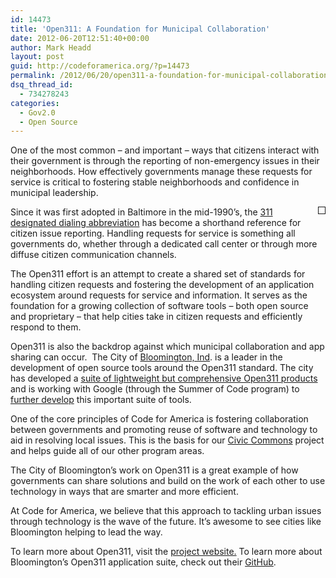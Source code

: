 ```yaml
---
id: 14473
title: 'Open311: A Foundation for Municipal Collaboration'
date: 2012-06-20T12:51:40+00:00
author: Mark Headd
layout: post
guid: http://codeforamerica.org/?p=14473
permalink: /2012/06/20/open311-a-foundation-for-municipal-collaboration/
dsq_thread_id:
  - 734278243
categories:
  - Gov2.0
  - Open Source
---
```

One of the most common &#8211; and important &#8211; ways that citizens interact with their government is through the reporting of non-emergency issues in their neighborhoods. How effectively governments manage these requests for service is critical to fostering stable neighborhoods and confidence in municipal leadership.

<img style="float: right; padding: 5px; margin-left: 10px; border: 1px solid;" title="Open311 App from Bloomington" src="http://codeforamerica.org/wp-content/uploads/2012/06/open311.png" alt="" />

Since it was first adopted in Baltimore in the mid-1990’s, the [311 designated dialing abbreviation](http://transition.fcc.gov/Bureaus/Common_Carrier/News_Releases/2000/nrc0036a.html) has become a shorthand reference for citizen issue reporting. Handling requests for service is something all governments do, whether through a dedicated call center or through more diffuse citizen communication channels.

The Open311 effort is an attempt to create a shared set of standards for handling citizen requests and fostering the development of an application ecosystem around requests for service and information. It serves as the foundation for a growing collection of software tools &#8211; both open source and proprietary &#8211; that help cities take in citizen requests and efficiently respond to them.

Open311 is also the backdrop against which municipal collaboration and app sharing can occur.  The City of [Bloomington, Ind](http://bloomington.in.gov/). is a leader in the development of open source tools around the Open311 standard. The city has developed a [suite of lightweight but comprehensive Open311 products](https://github.com/City-of-Bloomington) and is working with Google (through the Summer of Code program) to [further develop](http://bloomington.in.gov/documents/viewDocument.php?document_id=6611) this important suite of tools.

One of the core principles of Code for America is fostering collaboration between governments and promoting reuse of software and technology to aid in resolving local issues. This is the basis for our [Civic Commons](http://civiccommons.org/) project and helps guide all of our other program areas.

The City of Bloomington’s work on Open311 is a great example of how governments can share solutions and build on the work of each other to use technology in ways that are smarter and more efficient.

At Code for America, we believe that this approach to tackling urban issues through technology is the wave of the future. It’s awesome to see cities like Bloomington helping to lead the way.

To learn more about Open311, visit the [project website.](http://open311.org/) To learn more about Bloomington’s Open311 application suite, check out their [GitHub](https://github.com/City-of-Bloomington).